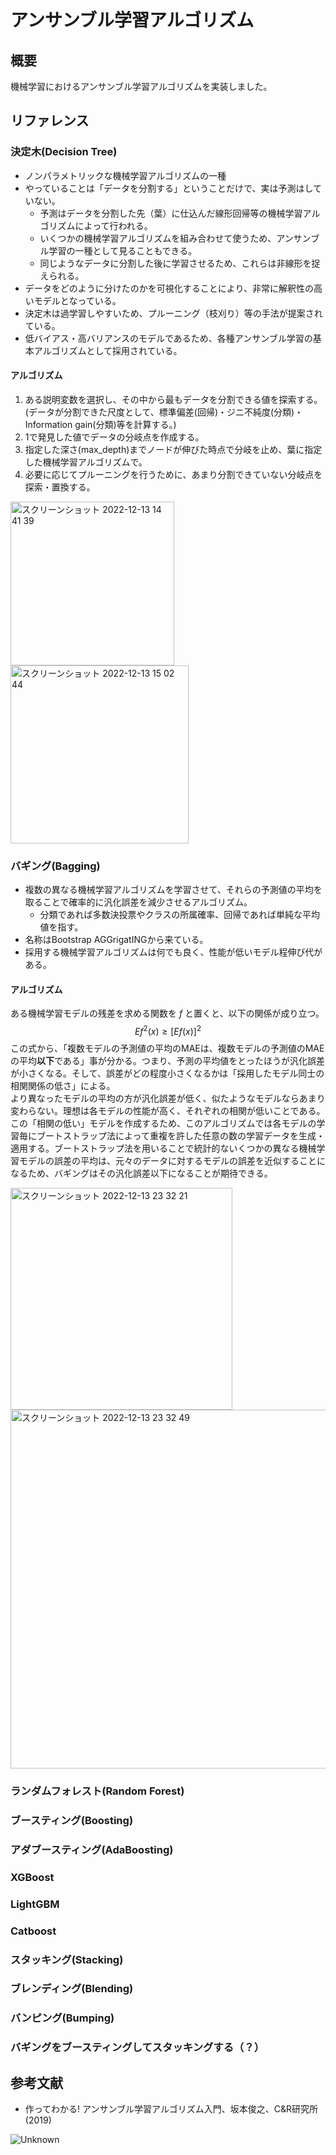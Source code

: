 # アンサンブル学習アルゴリズム
## 概要
機械学習におけるアンサンブル学習アルゴリズムを実装しました。

## リファレンス
### 決定木(Decision Tree)
- ノンパラメトリックな機械学習アルゴリズムの一種
- やっていることは「データを分割する」ということだけで、実は予測はしていない。
  - 予測はデータを分割した先（葉）に仕込んだ線形回帰等の機械学習アルゴリズムによって行われる。
  - いくつかの機械学習アルゴリズムを組み合わせて使うため、アンサンブル学習の一種として見ることもできる。
  - 同じようなデータに分割した後に学習させるため、これらは非線形を捉えられる。
- データをどのように分けたのかを可視化することにより、非常に解釈性の高いモデルとなっている。
- 決定木は過学習しやすいため、プルーニング（枝刈り）等の手法が提案されている。
- 低バイアス・高バリアンスのモデルであるため、各種アンサンブル学習の基本アルゴリズムとして採用されている。

#### アルゴリズム
1. ある説明変数を選択し、その中から最もデータを分割できる値を探索する。  
(データが分割できた尺度として、標準偏差(回帰)・ジニ不純度(分類)・Information gain(分類)等を計算する。)
3. 1で発見した値でデータの分岐点を作成する。
4. 指定した深さ(max_depth)までノードが伸びた時点で分岐を止め、葉に指定した機械学習アルゴリズムで。
5. 必要に応じてプルーニングを行うために、あまり分割できていない分岐点を探索・置換する。
<img width="262" alt="スクリーンショット 2022-12-13 14 41 39" src="https://user-images.githubusercontent.com/67265109/207239017-7b98e479-559f-410d-b09f-7389b2889448.png">
<img width="285" alt="スクリーンショット 2022-12-13 15 02 44" src="https://user-images.githubusercontent.com/67265109/207238997-db386c2a-afad-4fe2-be98-a1f39bde59fc.png">


### バギング(Bagging)
- 複数の異なる機械学習アルゴリズムを学習させて、それらの予測値の平均を取ることで確率的に汎化誤差を減少させるアルゴリズム。
  - 分類であれば多数決投票やクラスの所属確率、回帰であれば単純な平均値を指す。
- 名称はBootstrap AGGrigatINGから来ている。
- 採用する機械学習アルゴリズムは何でも良く、性能が低いモデル程伸び代がある。

#### アルゴリズム
ある機械学習モデルの残差を求める関数を $f$ と置くと、以下の関係が成り立つ。  
$$Ef^{2}(x) \geq [Ef(x)]^{2}$$
この式から、「複数モデルの予測値の平均のMAEは、複数モデルの予測値のMAEの平均**以下**である」事が分かる。つまり、予測の平均値をとったほうが汎化誤差が小さくなる。そして、誤差がどの程度小さくなるかは「採用したモデル同士の相関関係の低さ」による。  
より異なったモデルの平均の方が汎化誤差が低く、似たようなモデルならあまり変わらない。理想は各モデルの性能が高く、それぞれの相関が低いことである。  
この「相関の低い」モデルを作成するため、このアルゴリズムでは各モデルの学習毎にブートストラップ法によって重複を許した任意の数の学習データを生成・適用する。ブートストラップ法を用いることで統計的ないくつかの異なる機械学習モデルの誤差の平均は、元々のデータに対するモデルの誤差を近似することになるため、バギングはその汎化誤差以下になることが期待できる。

<img width="355" alt="スクリーンショット 2022-12-13 23 32 21" src="https://user-images.githubusercontent.com/67265109/207361748-b682c8b4-0ede-484b-8822-1db054c2bc66.png">
<img width="574" alt="スクリーンショット 2022-12-13 23 32 49" src="https://user-images.githubusercontent.com/67265109/207361771-32038e38-8332-46a7-bc23-8d87efb6cb2e.png">


### ランダムフォレスト(Random Forest)


### ブースティング(Boosting)


### アダブースティング(AdaBoosting)


### XGBoost


### LightGBM


### Catboost


### スタッキング(Stacking)


### ブレンディング(Blending)


### バンピング(Bumping)


### バギングをブースティングしてスタッキングする（？）


## 参考文献
- 作ってわかる! アンサンブル学習アルゴリズム入門、坂本俊之、C&R研究所(2019)

![Unknown](https://user-images.githubusercontent.com/67265109/207372585-25c2cedf-cfc0-40f9-876c-74790433cb08.jpeg)
